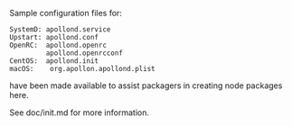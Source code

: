 Sample configuration files for:
```
SystemD: apollond.service
Upstart: apollond.conf
OpenRC:  apollond.openrc
         apollond.openrcconf
CentOS:  apollond.init
macOS:    org.apollon.apollond.plist
```
have been made available to assist packagers in creating node packages here.

See doc/init.md for more information.
